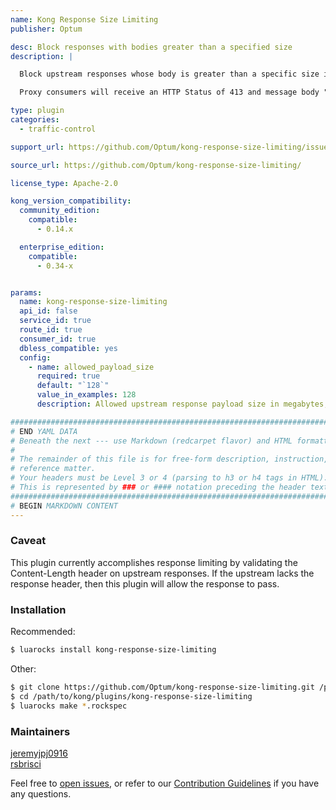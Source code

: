 ```yaml
---
name: Kong Response Size Limiting
publisher: Optum

desc: Block responses with bodies greater than a specified size
description: |

  Block upstream responses whose body is greater than a specific size in megabytes.

  Proxy consumers will receive an HTTP Status of 413 and message body "Response size limit exceeded" in the event the body is greater than configured size.

type: plugin
categories:
  - traffic-control

support_url: https://github.com/Optum/kong-response-size-limiting/issues

source_url: https://github.com/Optum/kong-response-size-limiting/

license_type: Apache-2.0

kong_version_compatibility:
  community_edition:
    compatible:
      - 0.14.x

  enterprise_edition:
    compatible:
      - 0.34-x


params:
  name: kong-response-size-limiting
  api_id: false
  service_id: true
  route_id: true
  consumer_id: true
  dbless_compatible: yes
  config:
    - name: allowed_payload_size
      required: true
      default: "`128`"
      value_in_examples: 128
      description: Allowed upstream response payload size in megabytes, default is `128` (128000000 Bytes)

###############################################################################
# END YAML DATA
# Beneath the next --- use Markdown (redcarpet flavor) and HTML formatting only.
#
# The remainder of this file is for free-form description, instruction, and
# reference matter.
# Your headers must be Level 3 or 4 (parsing to h3 or h4 tags in HTML).
# This is represented by ### or #### notation preceding the header text.
###############################################################################
# BEGIN MARKDOWN CONTENT
---
```


### Caveat
This plugin currently accomplishes response limiting by validating the Content-Length header on upstream responses.
If the upstream lacks the response header, then this plugin will allow the response to pass.

### Installation
Recommended:

```bash
$ luarocks install kong-response-size-limiting
```

Other:

```bash
$ git clone https://github.com/Optum/kong-response-size-limiting.git /path/to/kong/plugins/kong-response-size-limiting
$ cd /path/to/kong/plugins/kong-response-size-limiting
$ luarocks make *.rockspec
```

### Maintainers
[jeremyjpj0916](https://github.com/jeremyjpj0916)  
[rsbrisci](https://github.com/rsbrisci)  

Feel free to [open issues](https://github.com/Optum/kong-response-size-limiting/issues), or refer to our [Contribution Guidelines](https://github.com/Optum/kong-response-size-limiting/blob/master/CONTRIBUTING.md) if you have any questions.
